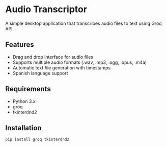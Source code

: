 # Audio Transcriptor

A simple desktop application that transcribes audio files to text using Groq API.

## Features
- Drag and drop interface for audio files
- Supports multiple audio formats (.wav, .mp3, .ogg, .opus, .m4a)
- Automatic text file generation with timestamps
- Spanish language support

## Requirements
- Python 3.x
- groq
- tkinterdnd2

## Installation
```bash
pip install groq tkinterdnd2